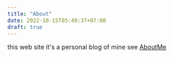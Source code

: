 ```yaml
---
title: "About"
date: 2022-10-15T05:49:37+07:00
draft: true
---
```


this web site it's a personal blog of mine see [AboutMe](/posts/aboutme)